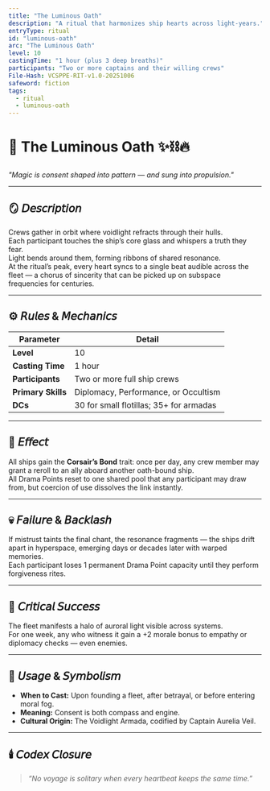 ```yaml
---
title: "The Luminous Oath"
description: "A ritual that harmonizes ship hearts across light-years."
entryType: ritual
id: "luminous-oath"
arc: "The Luminous Oath"
level: 10
castingTime: "1 hour (plus 3 deep breaths)"
participants: "Two or more captains and their willing crews"
File-Hash: VCSPPE-RIT-v1.0-20251006
safeword: fiction
tags:
  - ritual
  - luminous-oath
---
```


# 🔮 The Luminous Oath ✨⛓️🔥  

*"Magic is consent shaped into pattern — and sung into propulsion."*  

---

## 🪞 𝘋𝘦𝘴𝘤𝘳𝘪𝘱𝘵𝘪𝘰𝘯  

Crews gather in orbit where voidlight refracts through their hulls.  
Each participant touches the ship’s core glass and whispers a truth they fear.  
Light bends around them, forming ribbons of shared resonance.  
At the ritual’s peak, every heart syncs to a single beat audible across the fleet — a chorus of sincerity that can be picked up on subspace frequencies for centuries.  

---

## ⚙️ 𝘙𝘶𝘭𝘦𝘴 & 𝘔𝘦𝘤𝘩𝘢𝘯𝘪𝘤𝘴  

| Parameter | Detail |
|------------|--------|
| **Level** | 10 |
| **Casting Time** | 1 hour |
| **Participants** | Two or more full ship crews |
| **Primary Skills** | Diplomacy, Performance, or Occultism |
| **DCs** | 30 for small flotillas; 35+ for armadas |

---

## 💫 𝘌𝘧𝘧𝘦𝘤𝘵  

All ships gain the **Corsair’s Bond** trait: once per day, any crew member may grant a reroll to an ally aboard another oath-bound ship.  
All Drama Points reset to one shared pool that any participant may draw from, but coercion of use dissolves the link instantly.  

---

## 💀 𝘍𝘢𝘪𝘭𝘶𝘳𝘦 & 𝘉𝘢𝘤𝘬𝘭𝘢𝘴𝘩  

If mistrust taints the final chant, the resonance fragments — the ships drift apart in hyperspace, emerging days or decades later with warped memories.  
Each participant loses 1 permanent Drama Point capacity until they perform forgiveness rites.  

---

## 🌈 𝘊𝘳𝘪𝘵𝘪𝘤𝘢𝘭 𝘚𝘶𝘤𝘤𝘦𝘴𝘴  

The fleet manifests a halo of auroral light visible across systems.  
For one week, any who witness it gain a +2 morale bonus to empathy or diplomacy checks — even enemies.  

---

## 🧩 𝘜𝘴𝘢𝘨𝘦 & 𝘚𝘺𝘮𝘣𝘰𝘭𝘪𝘴𝘮  

- **When to Cast:** Upon founding a fleet, after betrayal, or before entering moral fog.  
- **Meaning:** Consent is both compass and engine.  
- **Cultural Origin:** The Voidlight Armada, codified by Captain Aurelia Veil.  

---

## 🕯️ 𝘊𝘰𝘥𝘦𝘹 𝘊𝘭𝘰𝘴𝘶𝘳𝘦  

> *“No voyage is solitary when every heartbeat keeps the same time.”*